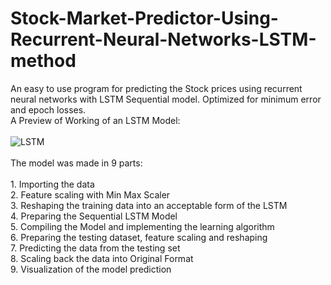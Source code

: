 # Stock-Market-Predictor-Using-Recurrent-Neural-Networks-LSTM-method
An easy to use program for predicting the Stock prices using recurrent neural networks with LSTM Sequential model. Optimized for minimum error and epoch losses.
</br>
A Preview of Working of an LSTM Model:
</br>
</br>
![LSTM](https://colah.github.io/posts/2015-08-Understanding-LSTMs/img/RNN-unrolled.png)
</br>
</br>
The model was made in 9 parts:
</br>
</br>1. Importing the data
</br>
2. Feature scaling with Min Max Scaler
</br>
3. Reshaping the training data into an acceptable form of the LSTM
</br>
4. Preparing the Sequential LSTM Model
</br>
5. Compiling the Model and implementing the learning algorithm
</br>
6. Preparing the testing dataset, feature scaling and reshaping
</br>
7. Predicting the data from the testing set
</br>
8. Scaling back the data into Original Format
</br>
9. Visualization of the model prediction
</br>

